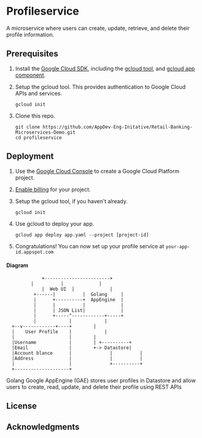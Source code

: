 
# Profileservice

A microservice where users can create, update, retrieve, and delete their profile information.

## Prerequisites

1. Install the [Google Cloud SDK](https://cloud.google.com/sdk/), including the [gcloud tool](https://cloud.google.com/sdk/gcloud/), and [gcloud app component](https://cloud.google.com/sdk/gcloud-app).

2. Setup the gcloud tool. This provides authentication to Google Cloud APIs and services.

   ```
   gcloud init
   ```

3. Clone this repo.

   ```
   git clone https://github.com/AppDev-Eng-Initative/Retail-Banking-Microservices-Demo.git
   cd profileservice
   ```


## Deployment

1.  Use the [Google Cloud Console](https://console.cloud.google.com/) to create a Google Cloud Platform project.
2.  [Enable billing](https://support.google.com/cloud/answer/6293499#enable-billing) for your project.
    
3.  Setup the gcloud tool, if you haven't already.
    
    ```
    gcloud init
    ```
    
 
4.  Use gcloud to deploy your app.
    
    ```
    gcloud app deploy app.yaml --project [project-id]
    ```
    
5.  Congratulations! You can now set up your profile service at  `your-app-id.appspot.com`



#### Diagram

	             +------------------------+     
		     | 	        |   	      |  
	             |  Web UI  |             |                  
              +------|          |  Golang     |                                     
              |      +----------+  AppEngine  |
              |      | 	        |             |
              |      | JSON List|             |
              |      +-----^------------+-----+
              |            |            |                          
      +--v------------+----+       	|                   
      |    User Profile    |            |                           
      |                    |       	|                            
      |Username            |       	| +----------+                              
      |Email               |       	+-> Datastore|                              
      |Account blance      |              |          |                              
      |Address             |              |          |                              
      |                    |              +----------+                              
      +--------------------+    


Golang Google AppEngine (GAE) stores user profiles in Datastore and allow users to create, read, update, and delete their profile using REST APIs


## License



## Acknowledgments

